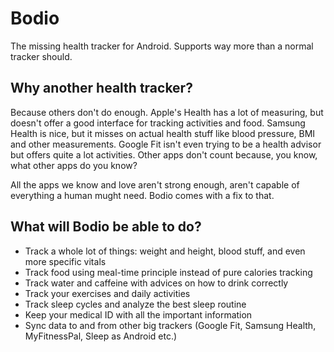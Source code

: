 # Bodio
The missing health tracker for Android. Supports way more than a normal tracker should.

## Why another health tracker?
Because others don't do enough. Apple's Health has a lot of measuring, but doesn't offer a good interface for tracking activities and food. Samsung Health is nice, but it misses on actual health stuff like blood pressure, BMI and other measurements. Google Fit isn't even trying to be a health advisor but offers quite a lot activities. Other apps don't count because, you know, what other apps do you know?

All the apps we know and love aren't strong enough, aren't capable of everything a human mught need. Bodio comes with a fix to that.

## What will Bodio be able to do?

* Track a whole lot of things: weight and height, blood stuff, and even more specific vitals
* Track food using meal-time principle instead of pure calories tracking
* Track water and caffeine with advices on how to drink correctly
* Track your exercises and daily activities
* Track sleep cycles and analyze the best sleep routine
* Keep your medical ID with all the important information
* Sync data to and from other big trackers (Google Fit, Samsung Health, MyFitnessPal, Sleep as Android etc.)
